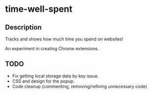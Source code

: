 # time-well-spent

## Description
Tracks and shows how much time you spend on websites!

An experiment in creating Chrome extensions. 

## TODO

- Fix getting local storage data by key issue.
- CSS and design for the popup.
- Code cleanup (commenting, removing/refining unnecessary code)
